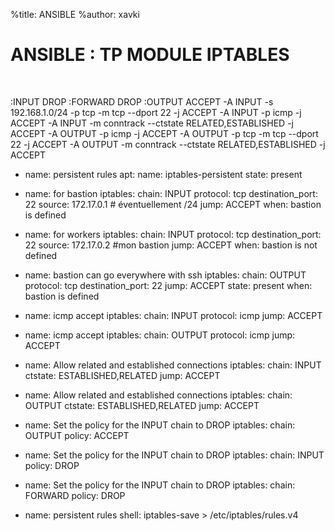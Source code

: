 %title: ANSIBLE
%author: xavki


# ANSIBLE : TP MODULE IPTABLES


<br>


:INPUT DROP
:FORWARD DROP
:OUTPUT ACCEPT 
-A INPUT -s 192.168.1.0/24 -p tcp -m tcp --dport 22 -j ACCEPT
-A INPUT -p icmp -j ACCEPT
-A INPUT -m conntrack --ctstate RELATED,ESTABLISHED -j ACCEPT
-A OUTPUT -p icmp -j ACCEPT
-A OUTPUT -p tcp -m tcp --dport 22 -j ACCEPT
-A OUTPUT -m conntrack --ctstate RELATED,ESTABLISHED -j ACCEPT


- name: persistent rules
  apt:
    name: iptables-persistent
    state: present

- name: for bastion
  iptables:
    chain: INPUT
    protocol: tcp
    destination_port: 22
    source: 172.17.0.1 # éventuellement /24
    jump: ACCEPT
  when: bastion is defined

- name: for workers
  iptables:
    chain: INPUT
    protocol: tcp
    destination_port: 22
    source: 172.17.0.2 #mon bastion
    jump: ACCEPT
  when: bastion is not defined


- name: bastion can go everywhere with ssh
  iptables:
    chain: OUTPUT
    protocol: tcp
    destination_port: 22
    jump: ACCEPT
    state: present
  when: bastion is defined

- name: icmp accept
  iptables:
    chain: INPUT
    protocol: icmp
    jump: ACCEPT

- name: icmp accept
  iptables:
    chain: OUTPUT
    protocol: icmp
    jump: ACCEPT

- name: Allow related and established connections
  iptables:
    chain: INPUT
    ctstate: ESTABLISHED,RELATED
    jump: ACCEPT

- name: Allow related and established connections
  iptables:
    chain: OUTPUT
    ctstate: ESTABLISHED,RELATED
    jump: ACCEPT

- name: Set the policy for the INPUT chain to DROP
  iptables:
    chain: OUTPUT
    policy: ACCEPT

- name: Set the policy for the INPUT chain to DROP
  iptables:
    chain: INPUT
    policy: DROP

- name: Set the policy for the INPUT chain to DROP
  iptables:
    chain: FORWARD
    policy: DROP

- name: persistent rules
  shell: iptables-save > /etc/iptables/rules.v4

